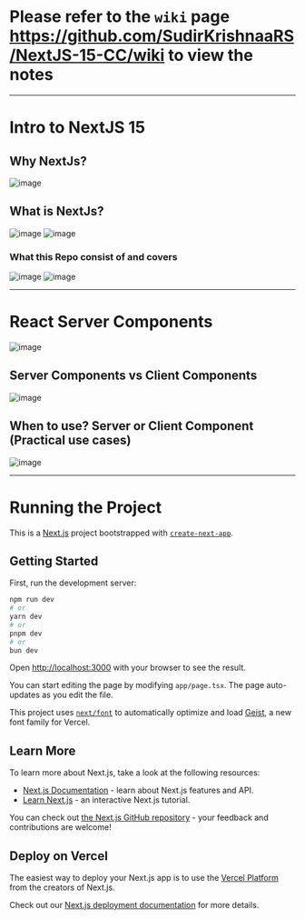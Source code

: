 # Please refer to the `wiki` page https://github.com/SudirKrishnaaRS/NextJS-15-CC/wiki to view the notes



***


# Intro to NextJS 15

## Why NextJs?

![image](https://github.com/user-attachments/assets/6e56e08d-2ccc-4cae-8963-3270546998a5)

## What is NextJs?

![image](https://github.com/user-attachments/assets/121c95a3-ba93-44ca-a40b-1107799a2365)
![image](https://github.com/user-attachments/assets/d015d0a4-ea00-4d7f-8490-1f417e63b92a)


### What this Repo consist of and covers

![image](https://github.com/user-attachments/assets/ec2a1457-7d7a-4f0d-b645-fb0e08892b31)
![image](https://github.com/user-attachments/assets/1c1086a6-90c6-43e2-9a75-f88818fc14f0)

***

#  React Server Components

![image](https://github.com/user-attachments/assets/e3fa1d2a-aaf9-40c7-8e1a-6c7a2bf9e1c2)


## Server Components vs Client Components

![image](https://github.com/user-attachments/assets/712531a8-25e0-4594-a7e5-c4e79a6607de)


## When to use? Server or Client Component (Practical use cases)

![image](https://github.com/user-attachments/assets/671d38c4-1bdd-49c1-ac29-a1a2cac64618)

































***

# Running the Project


This is a [Next.js](https://nextjs.org) project bootstrapped with [`create-next-app`](https://nextjs.org/docs/app/api-reference/cli/create-next-app).

## Getting Started

First, run the development server:

```bash
npm run dev
# or
yarn dev
# or
pnpm dev
# or
bun dev
```

Open [http://localhost:3000](http://localhost:3000) with your browser to see the result.

You can start editing the page by modifying `app/page.tsx`. The page auto-updates as you edit the file.

This project uses [`next/font`](https://nextjs.org/docs/app/building-your-application/optimizing/fonts) to automatically optimize and load [Geist](https://vercel.com/font), a new font family for Vercel.

## Learn More

To learn more about Next.js, take a look at the following resources:

- [Next.js Documentation](https://nextjs.org/docs) - learn about Next.js features and API.
- [Learn Next.js](https://nextjs.org/learn) - an interactive Next.js tutorial.

You can check out [the Next.js GitHub repository](https://github.com/vercel/next.js) - your feedback and contributions are welcome!

## Deploy on Vercel

The easiest way to deploy your Next.js app is to use the [Vercel Platform](https://vercel.com/new?utm_medium=default-template&filter=next.js&utm_source=create-next-app&utm_campaign=create-next-app-readme) from the creators of Next.js.

Check out our [Next.js deployment documentation](https://nextjs.org/docs/app/building-your-application/deploying) for more details.
